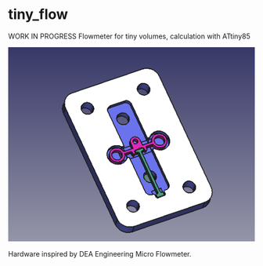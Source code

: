 # tiny_flow
WORK IN PROGRESS
Flowmeter for tiny volumes, calculation with ATtiny85

![Tiny flow in freecad](https://raw.githubusercontent.com/moeC137/tiny_flow/main/3d_files/tiny_meter_3d%2Cjpg.png)

Hardware inspired by DEA Engineering Micro Flowmeter.


